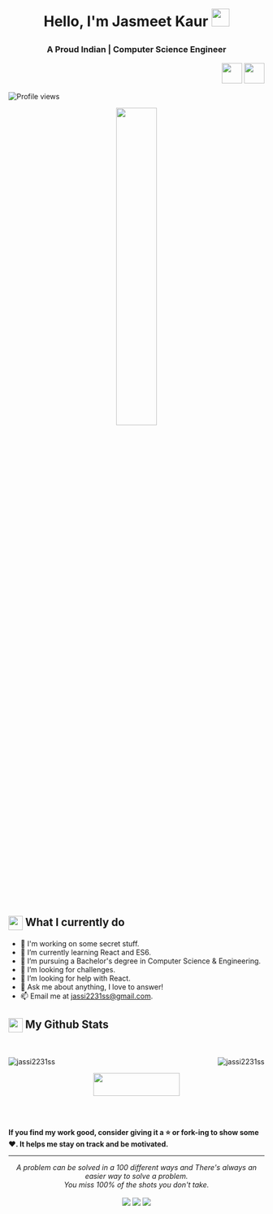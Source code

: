 <h1><p align="center">Hello, I'm Jasmeet Kaur <img src="https://media.giphy.com/media/hvRJCLFzcasrR4ia7z/giphy.gif" width="35px"></h1></a></p>
<h3 align="center">A Proud Indian | Computer Science Engineer </h3>

<p align="right">
<a href="#" target="_blank"><img src="https://raw.githubusercontent.com/acervenky/acervenky/master/assets/devbadge.gif" width="40" height="40"></a>  <a href="#" target="_blank"><img src="https://raw.githubusercontent.com/acervenky/acervenky/master/assets/acbadge.gif" width="40" height="40"></a> 
</p>

![Profile views](https://gpvc.arturio.dev/amitkumarshaw393) 

<p align="center" ><img 
 src="https://user-images.githubusercontent.com/22797857/90096358-dba16400-dd54-11ea-8e44-e181ada72661.gif" width="40%"/></p>

<summary><h2><img src="https://emojis.slackmojis.com/emojis/images/1453406830/264/success-kid.png?1453406830" align="center"
                width="28" /> What I currently do</h2></summary>

- 🔭 I'm working on some secret stuff.
- 🌱 I’m currently learning React and ES6.
- 💼 I’m pursuing a Bachelor's degree in Computer Science & Engineering.
- 👯 I’m looking for challenges.
- 🤔 I’m looking for help with React.
- 💬 Ask me about anything, I love to answer!
- 📫 Email me at [jassi2231ss@gmail.com](mailto:jassi2231s@gmail.com).


<summary><h2><img src="https://emojis.slackmojis.com/emojis/images/1471045852/841/hero.gif?1471045852" align="center"
                width="28" /> My Github Stats</h2> </summary>

<br>
<p><img align="left" src="https://github-readme-stats.vercel.app/api/top-langs?username=jassi2231ss&show_icons=true&locale=en&layout=compact" alt="jassi2231ss" /></p>
<p align = "right">
  <img src = "https://github-readme-stats.vercel.app/api?username=jassi2231ss&show_icons=true&locale=en" alt="jassi2231ss">
  
</p>
<p align = "center"><a href="#"> <img align="center" src="https://cdn.buymeacoffee.com/buttons/v2/default-yellow.png" height="45" width="170" alt="" /></a></p><br><br>

**If you find my work good, consider giving it a :star: or fork-ing to show some :heart:. It helps me stay on track and be motivated.**
<hr>
<p align="center">
   <i>A problem can be solved in a 100 different ways and There's always an easier way to solve a problem.</i>
   <br>
   <i>You miss 100% of the shots you don't take.</i>
   <br>
<br>	
<a target="_blank" href="https://www.linkedin.com/in/jasmeet-kaur-a6a0881bb/"><img src="https://img.shields.io/badge/-LinkedIn-0077B5?style=for-the-badge&logo=Linkedin&logoColor=white"></img></a>
<a target="_blank" href="mailto:jassi2231ss@gmail.com"><img src="https://img.shields.io/badge/-Gmail-D14836?style=for-the-badge&logo=Gmail&logoColor=white"></img></a>
<a target="_blank" href="#"><img src="https://img.shields.io/badge/-Twitter-1DA1F2?style=for-the-badge&logo=Twitter&logoColor=white"></img></a>
<br>
</p>
